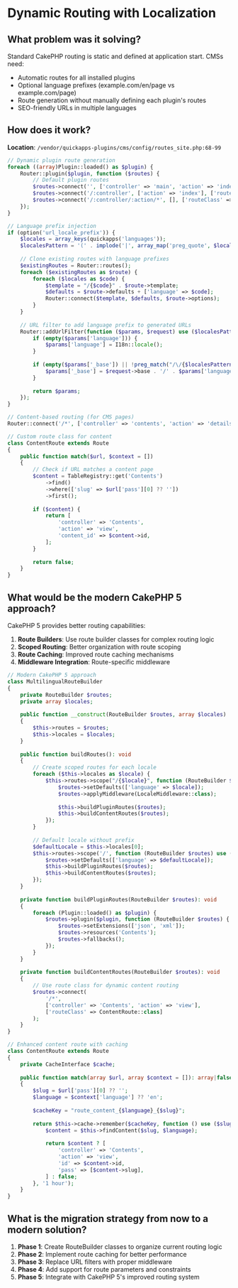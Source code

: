# Dynamic Routing with Localization

## What problem was it solving?

Standard CakePHP routing is static and defined at application start. CMSs need:
- Automatic routes for all installed plugins
- Optional language prefixes (example.com/en/page vs example.com/page)
- Route generation without manually defining each plugin's routes
- SEO-friendly URLs in multiple languages

## How does it work?

**Location**: `/vendor/quickapps-plugins/cms/config/routes_site.php:68-99`

```php
// Dynamic plugin route generation
foreach ((array)Plugin::loaded() as $plugin) {
    Router::plugin($plugin, function ($routes) {
        // Default plugin routes
        $routes->connect('', ['controller' => 'main', 'action' => 'index'], ['routeClass' => 'Cake\Routing\Route\DashedRoute']);
        $routes->connect('/:controller', ['action' => 'index'], ['routeClass' => 'Cake\Routing\Route\DashedRoute']);
        $routes->connect('/:controller/:action/*', [], ['routeClass' => 'Cake\Routing\Route\DashedRoute']);
    });
}

// Language prefix injection
if (option('url_locale_prefix')) {
    $locales = array_keys(quickapps('languages'));
    $localesPattern = '(' . implode('|', array_map('preg_quote', $locales)) . ')';
    
    // Clone existing routes with language prefixes
    $existingRoutes = Router::routes();
    foreach ($existingRoutes as $route) {
        foreach ($locales as $code) {
            $template = "/{$code}" . $route->template;
            $defaults = $route->defaults + ['language' => $code];
            Router::connect($template, $defaults, $route->options);
        }
    }
    
    // URL filter to add language prefix to generated URLs
    Router::addUrlFilter(function ($params, $request) use ($localesPattern) {
        if (empty($params['language'])) {
            $params['language'] = I18n::locale();
        }
        
        if (empty($params['_base']) || !preg_match("/\/{$localesPattern}\//", $params['_base'])) {
            $params['_base'] = $request->base . '/' . $params['language'] . '/';
        }
        
        return $params;
    });
}

// Content-based routing (for CMS pages)
Router::connect('/*', ['controller' => 'contents', 'action' => 'details'], ['routeClass' => ContentRoute::class]);

// Custom route class for content
class ContentRoute extends Route
{
    public function match($url, $context = [])
    {
        // Check if URL matches a content page
        $content = TableRegistry::get('Contents')
            ->find()
            ->where(['slug' => $url['pass'][0] ?? ''])
            ->first();
            
        if ($content) {
            return [
                'controller' => 'Contents',
                'action' => 'view',
                'content_id' => $content->id,
            ];
        }
        
        return false;
    }
}
```

## What would be the modern CakePHP 5 approach?

CakePHP 5 provides better routing capabilities:

1. **Route Builders**: Use route builder classes for complex routing logic
2. **Scoped Routing**: Better organization with route scoping
3. **Route Caching**: Improved route caching mechanisms
4. **Middleware Integration**: Route-specific middleware

```php
// Modern CakePHP 5 approach
class MultilingualRouteBuilder
{
    private RouteBuilder $routes;
    private array $locales;
    
    public function __construct(RouteBuilder $routes, array $locales)
    {
        $this->routes = $routes;
        $this->locales = $locales;
    }
    
    public function buildRoutes(): void
    {
        // Create scoped routes for each locale
        foreach ($this->locales as $locale) {
            $this->routes->scope("/{$locale}", function (RouteBuilder $routes) use ($locale) {
                $routes->setDefaults(['language' => $locale]);
                $routes->applyMiddleware(LocaleMiddleware::class);
                
                $this->buildPluginRoutes($routes);
                $this->buildContentRoutes($routes);
            });
        }
        
        // Default locale without prefix
        $defaultLocale = $this->locales[0];
        $this->routes->scope('/', function (RouteBuilder $routes) use ($defaultLocale) {
            $routes->setDefaults(['language' => $defaultLocale]);
            $this->buildPluginRoutes($routes);
            $this->buildContentRoutes($routes);
        });
    }
    
    private function buildPluginRoutes(RouteBuilder $routes): void
    {
        foreach (Plugin::loaded() as $plugin) {
            $routes->plugin($plugin, function (RouteBuilder $routes) {
                $routes->setExtensions(['json', 'xml']);
                $routes->resources('Contents');
                $routes->fallbacks();
            });
        }
    }
    
    private function buildContentRoutes(RouteBuilder $routes): void
    {
        // Use route class for dynamic content routing
        $routes->connect(
            '/*',
            ['controller' => 'Contents', 'action' => 'view'],
            ['routeClass' => ContentRoute::class]
        );
    }
}

// Enhanced content route with caching
class ContentRoute extends Route
{
    private CacheInterface $cache;
    
    public function match(array $url, array $context = []): array|false
    {
        $slug = $url['pass'][0] ?? '';
        $language = $context['language'] ?? 'en';
        
        $cacheKey = "route_content_{$language}_{$slug}";
        
        return $this->cache->remember($cacheKey, function () use ($slug, $language) {
            $content = $this->findContent($slug, $language);
            
            return $content ? [
                'controller' => 'Contents',
                'action' => 'view',
                'id' => $content->id,
                'pass' => [$content->slug],
            ] : false;
        }, '1 hour');
    }
}
```

## What is the migration strategy from now to a modern solution?

1. **Phase 1**: Create RouteBuilder classes to organize current routing logic
2. **Phase 2**: Implement route caching for better performance
3. **Phase 3**: Replace URL filters with proper middleware
4. **Phase 4**: Add support for route parameters and constraints
5. **Phase 5**: Integrate with CakePHP 5's improved routing system